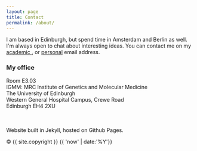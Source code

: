 ```yaml
---
layout: page
title: Contact
permalink: /about/
---
```


<p class="bottom-2"> I am based in Edinburgh, but spend time in Amsterdam and Berlin as well. I'm always open to chat about interesting ideas.
You can contact me on my <a href="mailto:ax.ax.ax.jansmax@xsxmxsx.edx.acx.ukxxxx"
    onmouseover="this.href=this.href.replace(/x/g,'');">academic </a>, or <a href="mailto:axbelx_xjaxnsxmax@xhoxxtxmaxxixxl.xcxomx"
    onmouseover="this.href=this.href.replace(/x/g,'');">personal</a> email address.</p>

<h3> My office </h3>
Room E3.03<br>
IGMM: MRC Institute of Genetics and Molecular Medicine <br>
The University of Edinburgh <br>
Western General Hospital Campus, Crewe Road <br>
Edinburgh EH4 2XU <br>
<br>
<br>



Website built in Jekyll, hosted on Github Pages. 
<br>

&copy; {{ site.copyright }} {{ 'now' | date:'%Y'}}